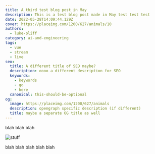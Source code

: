 ```yaml
---
title: A third test blog post in May
description: This is a test blog post made in May test test test
date: 2022-05-28T14:09:44.129Z
cover: https://placeimg.com/1200/627/animals/10
authors:
  - luke-oliff
category: ai-and-engineering
tags:
  - vue
  - stream
  - live
seo:
  title: A different title of SEO maybe?
  description: oooo a different description for SEO
  keywords:
    - keywords
    - go
    - here
  canonical: this-should-be-optional
og:
  image: https://placeimg.com/1200/627/animals
  description: opengraph specific description (if different)
  title: maybe a separate OG title as well
---
```


blah blah blah

![stuff](https://placeimg.com/1200/627/animals "blah")

blah blah blah blah blah
